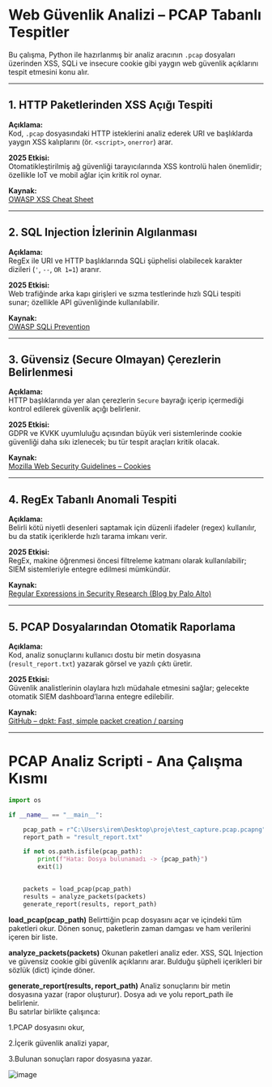 # Web Güvenlik Analizi – PCAP Tabanlı Tespitler

Bu çalışma, Python ile hazırlanmış bir analiz aracının `.pcap` dosyaları üzerinden XSS, SQLi ve insecure cookie gibi yaygın web güvenlik açıklarını tespit etmesini konu alır.

---

## 1. HTTP Paketlerinden XSS Açığı Tespiti

**Açıklama:**  
Kod, `.pcap` dosyasındaki HTTP isteklerini analiz ederek URI ve başlıklarda yaygın XSS kalıplarını (ör. `<script>`, `onerror`) arar.

**2025 Etkisi:**  
Otomatikleştirilmiş ağ güvenliği tarayıcılarında XSS kontrolü halen önemlidir; özellikle IoT ve mobil ağlar için kritik rol oynar.

**Kaynak:**  
[OWASP XSS Cheat Sheet](https://cheatsheetseries.owasp.org/cheatsheets/XSS_Filter_Evasion_Cheat_Sheet.html)

---

## 2. SQL Injection İzlerinin Algılanması

**Açıklama:**  
RegEx ile URI ve HTTP başlıklarında SQLi şüphelisi olabilecek karakter dizileri (`'`, `--`, `OR 1=1`) aranır.

**2025 Etkisi:**  
Web trafiğinde arka kapı girişleri ve sızma testlerinde hızlı SQLi tespiti sunar; özellikle API güvenliğinde kullanılabilir.

**Kaynak:**  
[OWASP SQLi Prevention](https://owasp.org/www-community/attacks/SQL_Injection)

---

## 3. Güvensiz (Secure Olmayan) Çerezlerin Belirlenmesi

**Açıklama:**  
HTTP başlıklarında yer alan çerezlerin `Secure` bayrağı içerip içermediği kontrol edilerek güvenlik açığı belirlenir.

**2025 Etkisi:**  
GDPR ve KVKK uyumluluğu açısından büyük veri sistemlerinde cookie güvenliği daha sıkı izlenecek; bu tür tespit araçları kritik olacak.

**Kaynak:**  
[Mozilla Web Security Guidelines – Cookies](https://developer.mozilla.org/en-US/docs/Web/HTTP/Headers/Set-Cookie)

---

## 4. RegEx Tabanlı Anomali Tespiti

**Açıklama:**  
Belirli kötü niyetli desenleri saptamak için düzenli ifadeler (regex) kullanılır, bu da statik içeriklerde hızlı tarama imkanı verir.

**2025 Etkisi:**  
RegEx, makine öğrenmesi öncesi filtreleme katmanı olarak kullanılabilir; SIEM sistemleriyle entegre edilmesi mümkündür.

**Kaynak:**  
[Regular Expressions in Security Research (Blog by Palo Alto)](https://unit42.paloaltonetworks.com/tag/regex/)

---

## 5. PCAP Dosyalarından Otomatik Raporlama

**Açıklama:**  
Kod, analiz sonuçlarını kullanıcı dostu bir metin dosyasına (`result_report.txt`) yazarak görsel ve yazılı çıktı üretir.

**2025 Etkisi:**  
Güvenlik analistlerinin olaylara hızlı müdahale etmesini sağlar; gelecekte otomatik SIEM dashboard’larına entegre edilebilir.

**Kaynak:**  
[GitHub – dpkt: Fast, simple packet creation / parsing](https://github.com/kbandla/dpkt)

---
# PCAP Analiz Scripti - Ana Çalışma Kısmı

```python
import os

if __name__ == "__main__":

    pcap_path = r"C:\Users\irem\Desktop\proje\test_capture.pcap.pcapng"
    report_path = "result_report.txt"

    if not os.path.isfile(pcap_path):
        print(f"Hata: Dosya bulunamadı -> {pcap_path}")
        exit(1)

    
    packets = load_pcap(pcap_path)
    results = analyze_packets(packets)
    generate_report(results, report_path)

```

**load_pcap(pcap_path)**
Belirttiğin pcap dosyasını açar ve içindeki tüm paketleri okur.
Dönen sonuç, paketlerin zaman damgası ve ham verilerini içeren bir liste.

**analyze_packets(packets)**
Okunan paketleri analiz eder.
XSS, SQL Injection ve güvensiz cookie gibi güvenlik açıklarını arar.
Bulduğu şüpheli içerikleri bir sözlük (dict) içinde döner.

**generate_report(results, report_path)**
Analiz sonuçlarını bir metin dosyasına yazar (rapor oluşturur).
Dosya adı ve yolu report_path ile belirlenir.  
Bu satırlar birlikte çalışınca:
  
  1.PCAP dosyasını okur,
  
  2.İçerik güvenlik analizi yapar,
  
  3.Bulunan sonuçları rapor dosyasına yazar.

![image](https://github.com/user-attachments/assets/70d21c50-9348-4887-aaa2-e7d107796cac)
